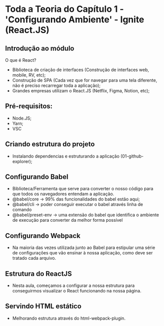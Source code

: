 # Toda a Teoria do Capítulo 1 - 'Configurando Ambiente' - Ignite (React.JS)


## Introdução ao módulo
O que é React?
- Biblioteca de criação de interfaces (Construção de interfaces web, mobile, RV, etc);
- Construção de SPA (Cada vez que for navegar para uma tela diferente, não é preciso recarregar toda a aplicação);
- Grandes empresas utilizam o React.JS (Netflix, Figma, Notion, etc);

## Pré-requisitos:
- Node.JS;
- Yarn;
- VSC

## Criando estrutura do projeto
- Instalando dependencias e estruturando a aplicação (01-github-explorer);

## Configurando Babel
- Biblioteca/Ferramenta que serve para converter o nosso código para que todos os navegadores entendam a aplicação.
- @babel/core -> 99% das funcionalidades do babel estão aqui;
- @babel/cli -> poder conseguir executar o babel através linha de comando
- @babel/preset-env -> uma extensão do babel que identifica o ambiente de execução para converter da melhor forma possível

## Configurando Webpack
- Na maioria das vezes utilizada junto ao Babel para estipular uma série de configurações que vão ensinar à nossa aplicação, como deve ser tratado cada arquivo.

## Estrutura do ReactJS
- Nesta aula, começamos a configurar a nossa estrutura para conseguirmos visualizar o React funcionando na nossa página.

## Servindo HTML estático
- Melhorando estrutura através do html-webpack-plugin.
